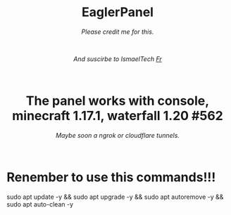 <h1 align="center">EaglerPanel</h1>
<p align="center"><i>Please credit me for this.</i></p>
<br>
<p align="center"><i>And suscirbe to IsmaelTech <a href="https://www.youtube.com/channel/UCwSd8pbURlMBAIxqq8EaELw?sub_confirmation=1">Fr</a></i></p>
<br>
<h1 align="center">The panel works with console, minecraft 1.17.1, waterfall 1.20 #562</h1>
<p align="center"><i>Maybe soon a ngrok or cloudflare tunnels.</i></p>
<br>
<h1> Renember to use this commands!!!</h1></h1>
<p>sudo apt update -y && sudo apt upgrade -y && sudo apt autoremove -y && sudo apt auto-clean -y</p>
